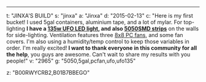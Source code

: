 ---
t: "JINXA'S BUILD"
s: "jinxa"
a: "Jinxa"
d: "2015-02-13"
c: "Here is my first bucket! I used 5gal containers, aluminium tape, and a lot of mylar. For top-lighting <strong>I have a <a href='https://amzn.to/36NO5zr'>135w UFO LED light</a>, and also <a href='http://www.amazon.com/gp/product/B00BPIWY28/ref=as_li_ss_tl?ie=UTF8&camp=1789&creative=390957&creativeASIN=B00BPIWY28&linkCode=as2&tag=spacbuck-20'>5050SMD strips</a></strong> on the walls for side-lighting. Ventilation features three <a href='http://www.amazon.com/gp/product/B002R9RBO0/ref=as_li_tl?ie=UTF8&camp=1789&creative=390957&creativeASIN=B002R9RBO0&linkCode=as2&tag=spacbuck-20&linkId=7A2LO6CV2AZYV5CP'>8x8 PC fans</a>, and some fan covers. I'm also using a humidity/temp control to keep those variables in order. I'm really excited!<strong> I want to thank everyone in this community for all the help</strong>, you guys are awesome. Can't wait to share my results with you people!"
v: "2965"
g: "5050,5gal,pcfan,ufo,ufo135"

z: "B00RWYCRB2,B01B7BBEGO"
